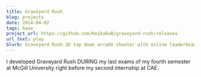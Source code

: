 ```yaml
---
title: Graveyard Rush
blog: projects
date: 2014-04-02
tags: haxe
project_url: https://github.com/KeikakuB/graveyard-rush/releases
url_text: play
blurb: Graveyard Rush 2D top down arcade shooter with online leaderboards.
---
```

I developed Graveyard Rush DURING my last exams of my fourth semester at McGill University right before my second internship at CAE.
